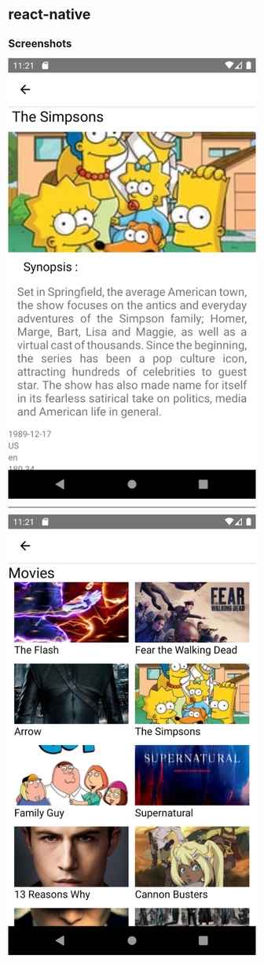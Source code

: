 # react-native

## Screenshots


![sinopsys](images/Screenshot-1567632080.png)
_____________________________________________________
![tv_show list](images/Screenshot_1567632069.png)
